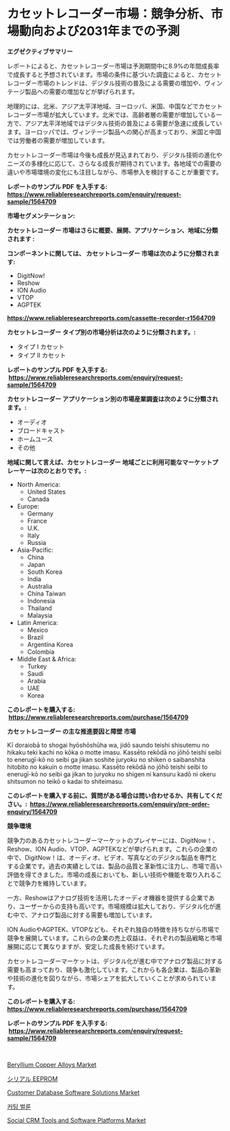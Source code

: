 <p><h1>カセットレコーダー市場：競争分析、市場動向および2031年までの予測</h1></p><p><strong>エグゼクティブサマリー</strong></p>
<p><p>レポートによると、カセットレコーダー市場は予測期間中に8.9%の年間成長率で成長すると予想されています。市場の条件に基づいた調査によると、カセットレコーダー市場のトレンドは、デジタル技術の普及による需要の増加や、ヴィンテージ製品への需要の増加などが挙げられます。</p><p>地理的には、北米、アジア太平洋地域、ヨーロッパ、米国、中国などでカセットレコーダー市場が拡大しています。北米では、高齢者層の需要が増加している一方で、アジア太平洋地域ではデジタル技術の普及による需要が急速に成長しています。ヨーロッパでは、ヴィンテージ製品への関心が高まっており、米国と中国では労働者の需要が増加しています。</p><p>カセットレコーダー市場は今後も成長が見込まれており、デジタル技術の進化やニーズの多様化に応じて、さらなる成長が期待されています。各地域での需要の違いや市場環境の変化にも注目しながら、市場参入を検討することが重要です。</p></p>
<p><strong>レポートのサンプル PDF を入手する: <a href="https://www.reliableresearchreports.com/enquiry/request-sample/1564709">https://www.reliableresearchreports.com/enquiry/request-sample/1564709</a></strong></p>
<p><strong>市場セグメンテーション:</strong></p>
<p><strong> カセットレコーダー 市場はさらに概要、展開、アプリケーション、地域に分類されます :</strong></p>
<p><strong>コンポーネントに関しては、 カセットレコーダー 市場は次のように分類されます: &nbsp;</strong></p>
<p><ul><li>DigitNow!</li><li>Reshow</li><li>ION Audio</li><li>VTOP</li><li>AGPTEK</li></ul></p>
<p><strong><a href="https://www.reliableresearchreports.com/cassette-recorder-r1564709">https://www.reliableresearchreports.com/cassette-recorder-r1564709</a></strong></p>
<p><strong> カセットレコーダー タイプ別の市場分析は次のように分類されます。:</strong></p>
<p><ul><li>タイプ I カセット</li><li>タイプ II カセット</li></ul></p>
<p><strong>レポートのサンプル PDF を入手する: &nbsp;<a href="https://www.reliableresearchreports.com/enquiry/request-sample/1564709">https://www.reliableresearchreports.com/enquiry/request-sample/1564709</a></strong></p>
<p><strong> カセットレコーダー アプリケーション別の市場産業調査は次のように分類されます。:</strong></p>
<p><ul><li>オーディオ</li><li>ブロードキャスト</li><li>ホームユース</li><li>その他</li></ul></p>
<p><strong>地域に関して言えば、カセットレコーダー 地域ごとに利用可能なマーケットプレーヤーは次のとおりです。:</strong></p>
<p><ul>
    <li>
        North America:
        <ul>
            <li>United States</li>
            <li>Canada</li>
        </ul>
    </li>
    <li>
        Europe:
        <ul>
            <li>Germany</li>
            <li>France</li>
            <li>U.K.</li>
            <li>Italy</li>
            <li>Russia</li>
        </ul>
    </li>
    <li>
        Asia-Pacific:
        <ul>
            <li>China</li>
            <li>Japan</li>
            <li>South Korea</li>
            <li>India</li>
            <li>Australia</li>
            <li>China Taiwan</li>
            <li>Indonesia</li>
            <li>Thailand</li>
            <li>Malaysia</li>
        </ul>
    </li>
    <li>
        Latin America:
        <ul>
            <li>Mexico</li>
            <li>Brazil</li>
            <li>Argentina Korea</li>
            <li>Colombia</li>
        </ul>
    </li>
    <li>
        Middle East & Africa:
        <ul>
            <li>Turkey</li>
            <li>Saudi</li>
            <li>Arabia</li>
            <li>UAE</li>
            <li>Korea</li>
        </ul>
    </li>
    </ul></p>
<p><strong>このレポートを購入する: &nbsp;<a href="https://www.reliableresearchreports.com/purchase/1564709">https://www.reliableresearchreports.com/purchase/1564709</a></strong></p>
<p><strong>カセットレコーダー の主な推進要因と障壁 市場</strong></p>
<p><p>Kī doraiobā to shogai hyōshōshūha wa, jidō saundo teishi shisutemu no hikaku teki kachi no kōka o motte imasu. Kassēto rekōdā no jōhō teishi seibi to enerugī-kō no seibi ga jikan soshite juryoku no shiken o saibanshita hitobito no kakuin o motte imasu. Kassēto rekōdā no jōhō teishi seibi to enerugī-kō no seibi ga jikan to juryoku no shigen ni kansuru kadō ni okeru shitsumon no teikō o kadai to shiteimasu.</p></p>
<p><strong>このレポートを購入する前に、質問がある場合は問い合わせるか、共有してください。:&nbsp; <a href="https://www.reliableresearchreports.com/enquiry/pre-order-enquiry/1564709">https://www.reliableresearchreports.com/enquiry/pre-order-enquiry/1564709</a></strong></p>
<p><strong>競争環境</strong></p>
<p><p>競争力のあるカセットレコーダーマーケットのプレイヤーには、DigitNow！、Reshow、ION Audio、VTOP、AGPTEKなどが挙げられます。これらの企業の中で、DigitNow！は、オーディオ、ビデオ、写真などのデジタル製品を専門とする企業です。過去の実績としては、製品の品質と革新性に注力し、市場で高い評価を得てきました。市場の成長においても、新しい技術や機能を取り入れることで競争力を維持しています。</p><p>一方、Reshowはアナログ技術を活用したオーディオ機器を提供する企業であり、ユーザーからの支持も高いです。市場規模は拡大しており、デジタル化が進む中で、アナログ製品に対する需要も増加しています。</p><p>ION AudioやAGPTEK、VTOPなども、それぞれ独自の特徴を持ちながら市場で競争を展開しています。これらの企業の売上収益は、それぞれの製品戦略と市場展開に応じて異なりますが、安定した成長を続けています。</p><p>カセットレコーダーマーケットは、デジタル化が進む中でアナログ製品に対する需要も高まっており、競争も激化しています。これからも各企業は、製品の革新や技術の進化を図りながら、市場シェアを拡大していくことが求められています。</p></p>
<p><strong>このレポートを購入する: &nbsp; <a href="https://www.reliableresearchreports.com/purchase/1564709">https://www.reliableresearchreports.com/purchase/1564709</a></strong></p>
<p><strong>レポートのサンプル PDF を入手する: &nbsp;<a href="https://www.reliableresearchreports.com/enquiry/request-sample/1564709">https://www.reliableresearchreports.com/enquiry/request-sample/1564709</a></strong><strong></strong></p>
<p>&nbsp;</p>
<p><p><a href="https://www.linkedin.com/pulse/beryllium-copper-alloys-market-dynamics-2024-2031-also-its-trends-x8iee">Beryllium Copper Alloys Market</a></p><p><a href="https://medium.com/@rodhoppe07/%E3%82%B7%E3%83%AA%E3%82%A2%E3%83%ABeeprom%E5%B8%82%E5%A0%B4%E3%81%AE%E8%A6%8B%E9%80%9A%E3%81%97-%E5%B8%82%E5%A0%B4%E5%8B%95%E5%90%91-%E6%88%90%E9%95%B7%E4%BA%88%E6%B8%AC-2024%E5%B9%B4%E3%81%8B%E3%82%892031%E5%B9%B4%E3%81%BE%E3%81%A7-1284eb6e3629">シリアル EEPROM</a></p><p><a href="https://github.com/bobicer/Market-Research-Report-List-3/blob/main/customer-database-software-solutions-market.md">Customer Database Software Solutions Market</a></p><p><a href="https://medium.com/@constantinvon/%ED%92%8D%EC%84%A0-%EC%8B%9C%EC%9E%A5-%EA%B7%9C%EB%AA%A8-%EC%8B%9C%EC%9E%A5-%EC%A0%84%EB%A7%9D-%EB%B0%8F-%EC%8B%9C%EC%9E%A5-%EC%98%88%EC%B8%A1-2024%EB%85%84%EB%B6%80%ED%84%B0-2031%EB%85%84%EA%B9%8C%EC%A7%80-bfddce6d6ff8">커팅 벌룬</a></p><p><a href="https://github.com/globismark/Market-Research-Report-List-3/blob/main/social-crm-tools-and-software-platforms-market.md">Social CRM Tools and Software Platforms Market</a></p></p>